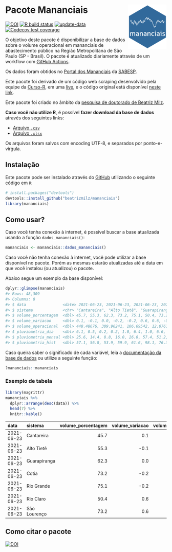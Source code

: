
<!-- README.md is generated from README.Rmd. Please edit that file -->

# Pacote Mananciais <img src="man/figures/hexlogo.png" align="right" width = "120px"/>

<!-- badges: start -->

[![DOI](https://zenodo.org/badge/DOI/10.5281/zenodo.4733056.svg)](https://doi.org/10.5281/zenodo.4733056)
[![R build
status](https://github.com/beatrizmilz/mananciais/workflows/R-CMD-check/badge.svg)](https://github.com/beatrizmilz/mananciais/actions)
[![update-data](https://github.com/beatrizmilz/mananciais/actions/workflows/2-update_data.yaml/badge.svg)](https://github.com/beatrizmilz/mananciais/actions/workflows/2-update_data.yaml)
[![Codecov test
coverage](https://codecov.io/gh/beatrizmilz/mananciais/branch/master/graph/badge.svg)](https://codecov.io/gh/beatrizmilz/mananciais?branch=master)
<!-- badges: end -->

O objetivo deste pacote é disponibilizar a base de dados sobre o volume
operacional em mananciais de abastecimento público na Região
Metropolitana de São Paulo (SP - Brasil). O pacote é atualizado
diariamente através de um workflow com [GitHub
Actions](https://github.com/beatrizmilz/mananciais/actions).

Os dados foram obtidos no [Portal dos
Mananciais](http://mananciais.sabesp.com.br/Situacao) da
[SABESP](http://site.sabesp.com.br/site/Default.aspx).

Este pacote foi derivado de um código web scraping desenvolvido pela
equipe da [Curso-R](https://www.curso-r.com/), em uma
[live](https://youtu.be/jvZIxrMmOcQ), e o código original está
disponível [neste
link](https://github.com/curso-r/lives/blob/master/drafts/20200730_scraper_sabesp.R).

Este pacote foi criado no âmbito da [pesquisa de doutorado de Beatriz
Milz](https://beatrizmilz.github.io/tese/).

**Caso você não utilize R**, é possível **fazer download da base de
dados** através dos seguintes links:

  - [Arquivo
    `.csv`](https://github.com/beatrizmilz/mananciais/raw/master/inst/extdata/mananciais.csv)
  - [Arquivo
    `.xlsx`](https://github.com/beatrizmilz/mananciais/blob/master/inst/extdata/mananciais.xlsx?raw=true)

Os arquivos foram salvos com encoding UTF-8, e separados por
ponto-e-vírgula.

## Instalação

Este pacote pode ser instalado através do [GitHub](https://github.com/)
utilizando o seguinte código em `R`:

``` r
# install.packages("devtools")
devtools::install_github("beatrizmilz/mananciais")
library(mananciais)
```

## Como usar?

Caso você tenha conexão à internet, é possível buscar a base atualizada
usando a função `dados_mananciais()`:

``` r
mananciais <- mananciais::dados_mananciais() 
```

Caso você não tenha conexão à internet, você pode utilizar a base
disponível no pacote. Porém as mesmas estarão atualizadas até a data em
que você instalou (ou atualizou) o pacote.

Abaixo segue um exemplo da base disponível:

``` r
dplyr::glimpse(mananciais)
#> Rows: 48,309
#> Columns: 8
#> $ data                <date> 2021-06-23, 2021-06-23, 2021-06-23, 2021-06-23, 2…
#> $ sistema             <chr> "Cantareira", "Alto Tietê", "Guarapiranga", "Cotia…
#> $ volume_porcentagem  <dbl> 45.7, 55.3, 62.3, 73.2, 75.1, 50.4, 73.2, 45.6, 55…
#> $ volume_variacao     <dbl> 0.1, -0.1, 0.0, -0.2, -0.2, 0.6, 0.6, -0.1, -0.1, …
#> $ volume_operacional  <dbl> 448.48676, 309.96241, 106.69542, 12.07614, 84.2758…
#> $ pluviometria_dia    <dbl> 6.1, 0.5, 0.2, 0.2, 1.0, 6.4, 1.0, 6.6, 4.0, 3.2, …
#> $ pluviometria_mensal <dbl> 25.6, 14.4, 8.8, 16.0, 26.0, 57.4, 51.2, 19.5, 13.…
#> $ pluviometria_hist   <dbl> 57.1, 56.8, 53.9, 59.9, 61.6, 98.1, 76.3, 57.1, 56…
```

Caso queira saber o significado de cada variável, leia a [documentação
da base de
dados](https://beatrizmilz.github.io/mananciais/reference/mananciais.html)
ou utilize a seguinte função:

``` r
?mananciais::mananciais
```

### Exemplo de tabela

``` r
library(magrittr)
mananciais %>% 
  dplyr::arrange(desc(data)) %>% 
  head(7) %>%
  knitr::kable()
```

| data       | sistema      | volume\_porcentagem | volume\_variacao | volume\_operacional | pluviometria\_dia | pluviometria\_mensal | pluviometria\_hist |
| :--------- | :----------- | ------------------: | ---------------: | ------------------: | ----------------: | -------------------: | -----------------: |
| 2021-06-23 | Cantareira   |                45.7 |              0.1 |           448.48676 |               6.1 |                 25.6 |               57.1 |
| 2021-06-23 | Alto Tietê   |                55.3 |            \-0.1 |           309.96241 |               0.5 |                 14.4 |               56.8 |
| 2021-06-23 | Guarapiranga |                62.3 |              0.0 |           106.69542 |               0.2 |                  8.8 |               53.9 |
| 2021-06-23 | Cotia        |                73.2 |            \-0.2 |            12.07614 |               0.2 |                 16.0 |               59.9 |
| 2021-06-23 | Rio Grande   |                75.1 |            \-0.2 |            84.27581 |               1.0 |                 26.0 |               61.6 |
| 2021-06-23 | Rio Claro    |                50.4 |              0.6 |             6.88659 |               6.4 |                 57.4 |               98.1 |
| 2021-06-23 | São Lourenço |                73.2 |              0.6 |            65.05205 |               1.0 |                 51.2 |               76.3 |

## Como citar o pacote

[![DOI](https://zenodo.org/badge/DOI/10.5281/zenodo.4733056.svg)](https://doi.org/10.5281/zenodo.4733056)
